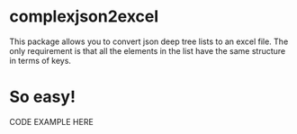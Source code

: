 # complexjson2excel

This package allows you to convert json deep tree lists to an excel file. The only requirement is that all the elements in the list have the same structure in terms of keys.

# So easy!

CODE EXAMPLE HERE
